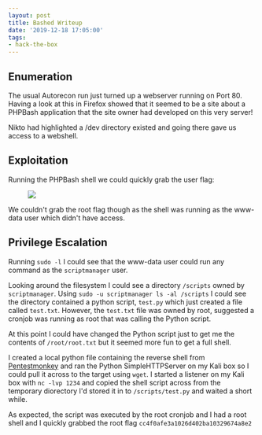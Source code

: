 ```yaml
---
layout: post
title: Bashed Writeup
date: '2019-12-18 17:05:00'
tags:
- hack-the-box
---
```


## Enumeration

The usual Autorecon run just turned up a webserver running on Port 80. Having a look at this in Firefox showed that it seemed to be a site about a PHPBash application that the site owner had developed on this very server!

Nikto had highlighted a /dev directory existed and going there gave us access to a webshell.

## Exploitation

Running the PHPBash shell we could quickly grab the user flag:

<figure class="kg-card kg-image-card"><img src="/content/images/2019/12/Screenshot-from-2019-12-18-10-16-30.png" class="kg-image"></figure>

We couldn't grab the root flag though as the shell was running as the www-data user which didn't have access.

## Privilege Escalation

Running `sudo -l` I could see that the www-data user could run any command as the `scriptmanager` user.

Looking around the filesystem I could see a directory `/scripts` owned by `scriptmanager`. Using `sudo -u scriptmanager ls -al /scripts` I could see the directory contained a python script, `test.py` which just created a file called `test.txt`. However, the `test.txt` file was owned by root, suggested a cronjob was running as root that was calling the Python script.

At this point I could have changed the Python script just to get me the contents of `/root/root.txt` but it seemed more fun to get a full shell.

I created a local python file containing the reverse shell from [Pentestmonkey](http://pentestmonkey.net/cheat-sheet/shells/reverse-shell-cheat-sheet) and ran the Python SimpleHTTPServer on my Kali box so I could pull it across to the target using `wget`. I started a listener on my Kali box with `nc -lvp 1234` and copied the shell script across from the temporary diorectory I'd stored it in to `/scripts/test.py` and waited a short while.

As expected, the script was executed by the root cronjob and I had a root shell and I quickly grabbed the root flag `cc4f0afe3a1026d402ba10329674a8e2`

